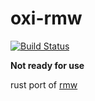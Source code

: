 # oxi-rmw

[![Build
Status](https://travis-ci.com/theimpossibleastronaut/oxi-rmw.svg?branch=master)](https://travis-ci.com/theimpossibleastronaut/oxi-rmw)

**Not ready for use**

rust port of [rmw](https://remove-to-waste.info/)
